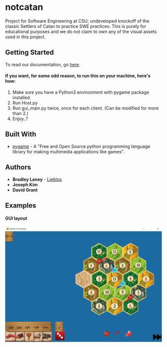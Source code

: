 # notcatan
Project for Software Engineering at CSU; undeveloped knockoff of the classic Settlers of Catan to practice SWE practices. This is purely for educational purposes and we do not claim to own any of the visual assets used in this project.

## Getting Started

To read our documentation, go [here](https://stoksc.github.io/notcatan/).

#### If you want, for some odd reason, to run this on your machine, here's how:
1. Make sure you have a Python3 environment with pygame package installed.
2. Run Host.py
3. Run gui_main.py twice, once for each client. (Can be modified for more than 2.)
4. Enjoy..?

## Built With

* [pygame](https://www.pygame.org/docs/) - A "Free and Open Source python programming language library for making multimedia applications like games".

## Authors

* **Bradley Laney** - [Lieblos](https://github.com/stoksc)
* **Joseph Kim**
* **David Grant**

## Examples
#### GUI layout
![Simple gameplay](/examples/example1.png)

